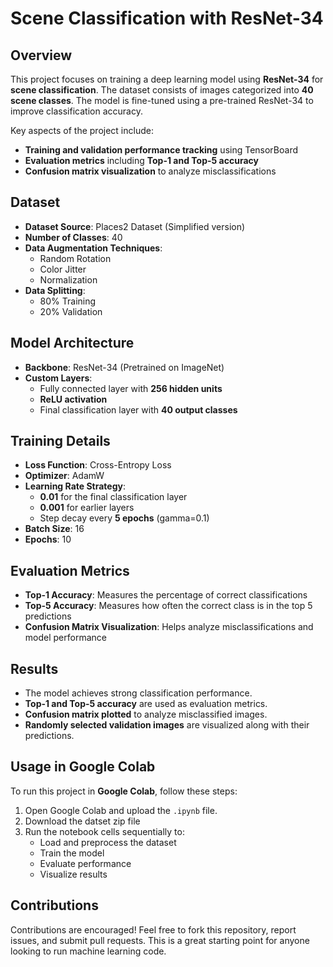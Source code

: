 # Scene Classification with ResNet-34

## Overview
This project focuses on training a deep learning model using **ResNet-34** for **scene classification**. The dataset consists of images categorized into **40 scene classes**. The model is fine-tuned using a pre-trained ResNet-34 to improve classification accuracy. 

Key aspects of the project include:
- **Training and validation performance tracking** using TensorBoard
- **Evaluation metrics** including **Top-1 and Top-5 accuracy**
- **Confusion matrix visualization** to analyze misclassifications

## Dataset
- **Dataset Source**: Places2 Dataset (Simplified version)
- **Number of Classes**: 40
- **Data Augmentation Techniques**:
  - Random Rotation
  - Color Jitter
  - Normalization
- **Data Splitting**: 
  - 80% Training
  - 20% Validation

## Model Architecture
- **Backbone**: ResNet-34 (Pretrained on ImageNet)
- **Custom Layers**:
  - Fully connected layer with **256 hidden units**
  - **ReLU activation**
  - Final classification layer with **40 output classes**

## Training Details
- **Loss Function**: Cross-Entropy Loss
- **Optimizer**: AdamW
- **Learning Rate Strategy**:
  - **0.01** for the final classification layer
  - **0.001** for earlier layers
  - Step decay every **5 epochs** (gamma=0.1)
- **Batch Size**: 16
- **Epochs**: 10

## Evaluation Metrics
- **Top-1 Accuracy**: Measures the percentage of correct classifications
- **Top-5 Accuracy**: Measures how often the correct class is in the top 5 predictions
- **Confusion Matrix Visualization**: Helps analyze misclassifications and model performance

## Results
- The model achieves strong classification performance.
- **Top-1 and Top-5 accuracy** are used as evaluation metrics.
- **Confusion matrix plotted** to analyze misclassified images.
- **Randomly selected validation images** are visualized along with their predictions.

## Usage in Google Colab
To run this project in **Google Colab**, follow these steps:

1. Open Google Colab and upload the `.ipynb` file.
2. Download the datset zip file
3. Run the notebook cells sequentially to:
   - Load and preprocess the dataset
   - Train the model
   - Evaluate performance
   - Visualize results


## Contributions
Contributions are encouraged! Feel free to fork this repository, report issues, and submit pull requests. This is a great starting point for anyone looking to run machine learning code.
